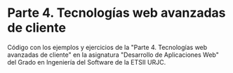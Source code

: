 # Parte 4. Tecnologías web avanzadas de cliente

Código con los ejemplos y ejercicios de la "Parte 4. Tecnologías web avanzadas de cliente" en la asignatura "Desarrollo de Aplicaciones Web" del Grado en Ingeniería del Software de la ETSII URJC.